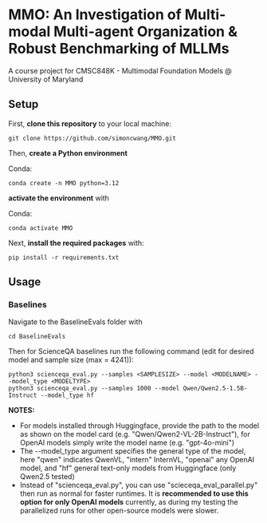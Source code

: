 # MMO: An Investigation of Multi-modal Multi-agent Organization & Robust Benchmarking of MLLMs
A course project for CMSC848K - Multimodal Foundation Models @ University of Maryland

## Setup

First, **clone this repository** to your local machine:

    git clone https://github.com/simoncwang/MMO.git

Then, **create a Python environment**

Conda:

    conda create -n MMO python=3.12

**activate the environment** with

Conda:

    conda activate MMO

Next, **install the required packages** with:

    pip install -r requirements.txt


## Usage

### Baselines

Navigate to the BaselineEvals folder with

    cd BaselineEvals

Then for ScienceQA baselines run the following command (edit for desired model and sample size (max = 4241)):

    python3 scienceqa_eval.py --samples <SAMPLESIZE> --model <MODELNAME> --model_type <MODELTYPE>
    python3 scienceqa_eval.py --samples 1000 --model Qwen/Qwen2.5-1.5B-Instruct --model_type hf

**NOTES:**
* For models installed through Huggingface, provide the path to the model as shown on the model card (e.g. "Qwen/Qwen2-VL-2B-Instruct"), for OpenAI models simply write the model name (e.g. "gpt-4o-mini")
* The --model_type argument specifies the general type of the model, here "qwen" indicates QwenVL, "intern" InternVL, "openai" any OpenAI model, and "hf" general text-only models from Huggingface (only Qwen2.5 tested)
* Instead of "scienceqa_eval.py", you can use "scieceqa_eval_parallel.py" then run as normal for faster runtimes. It is **recommended to use this option for only OpenAI models** currently, as during my testing the parallelized runs for other open-source models were slower.


